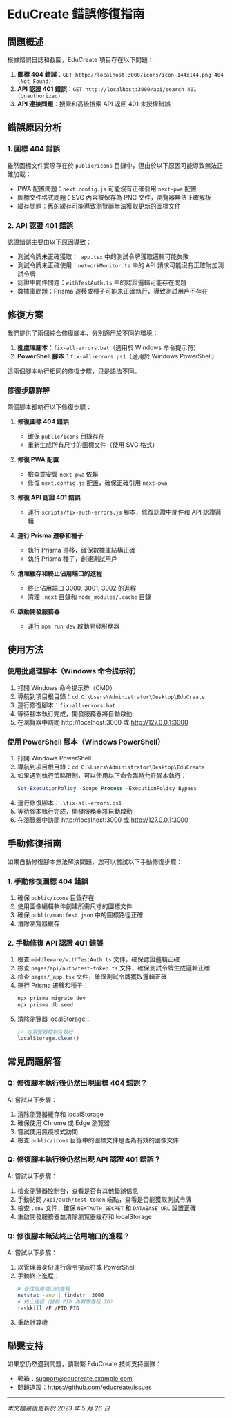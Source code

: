 # EduCreate 錯誤修復指南

## 問題概述

根據錯誤日誌和截圖，EduCreate 項目存在以下問題：

1. **圖標 404 錯誤**：`GET http://localhost:3000/icons/icon-144x144.png 404 (Not Found)`
2. **API 認證 401 錯誤**：`GET http://localhost:3000/api/search 401 (Unauthorized)`
3. **API 連接問題**：搜索和高級搜索 API 返回 401 未授權錯誤

## 錯誤原因分析

### 1. 圖標 404 錯誤

雖然圖標文件實際存在於 `public/icons` 目錄中，但由於以下原因可能導致無法正確加載：

- PWA 配置問題：`next.config.js` 可能沒有正確引用 `next-pwa` 配置
- 圖標文件格式問題：SVG 內容被保存為 PNG 文件，瀏覽器無法正確解析
- 緩存問題：舊的緩存可能導致瀏覽器無法獲取更新的圖標文件

### 2. API 認證 401 錯誤

認證錯誤主要由以下原因導致：

- 測試令牌未正確獲取：`_app.tsx` 中的測試令牌獲取邏輯可能失敗
- 測試令牌未正確使用：`networkMonitor.ts` 中的 API 請求可能沒有正確附加測試令牌
- 認證中間件問題：`withTestAuth.ts` 中的認證邏輯可能存在問題
- 數據庫問題：Prisma 遷移或種子可能未正確執行，導致測試用戶不存在

## 修復方案

我們提供了兩個綜合修復腳本，分別適用於不同的環境：

1. **批處理腳本**：`fix-all-errors.bat`（適用於 Windows 命令提示符）
2. **PowerShell 腳本**：`fix-all-errors.ps1`（適用於 Windows PowerShell）

這兩個腳本執行相同的修復步驟，只是語法不同。

### 修復步驟詳解

兩個腳本都執行以下修復步驟：

1. **修復圖標 404 錯誤**
   - 確保 `public/icons` 目錄存在
   - 重新生成所有尺寸的圖標文件（使用 SVG 格式）

2. **修復 PWA 配置**
   - 檢查並安裝 `next-pwa` 依賴
   - 修復 `next.config.js` 配置，確保正確引用 `next-pwa`

3. **修復 API 認證 401 錯誤**
   - 運行 `scripts/fix-auth-errors.js` 腳本，修復認證中間件和 API 認證邏輯

4. **運行 Prisma 遷移和種子**
   - 執行 Prisma 遷移，確保數據庫結構正確
   - 執行 Prisma 種子，創建測試用戶

5. **清理緩存和終止佔用端口的進程**
   - 終止佔用端口 3000, 3001, 3002 的進程
   - 清理 `.next` 目錄和 `node_modules/.cache` 目錄

6. **啟動開發服務器**
   - 運行 `npm run dev` 啟動開發服務器

## 使用方法

### 使用批處理腳本（Windows 命令提示符）

1. 打開 Windows 命令提示符（CMD）
2. 導航到項目根目錄：`cd C:\Users\Administrator\Desktop\EduCreate`
3. 運行修復腳本：`fix-all-errors.bat`
4. 等待腳本執行完成，開發服務器將自動啟動
5. 在瀏覽器中訪問 http://localhost:3000 或 http://127.0.0.1:3000

### 使用 PowerShell 腳本（Windows PowerShell）

1. 打開 Windows PowerShell
2. 導航到項目根目錄：`cd C:\Users\Administrator\Desktop\EduCreate`
3. 如果遇到執行策略限制，可以使用以下命令臨時允許腳本執行：
   ```powershell
   Set-ExecutionPolicy -Scope Process -ExecutionPolicy Bypass
   ```
4. 運行修復腳本：`.\fix-all-errors.ps1`
5. 等待腳本執行完成，開發服務器將自動啟動
6. 在瀏覽器中訪問 http://localhost:3000 或 http://127.0.0.1:3000

## 手動修復指南

如果自動修復腳本無法解決問題，您可以嘗試以下手動修復步驟：

### 1. 手動修復圖標 404 錯誤

1. 確保 `public/icons` 目錄存在
2. 使用圖像編輯軟件創建所需尺寸的圖標文件
3. 確保 `public/manifest.json` 中的圖標路徑正確
4. 清除瀏覽器緩存

### 2. 手動修復 API 認證 401 錯誤

1. 檢查 `middleware/withTestAuth.ts` 文件，確保認證邏輯正確
2. 檢查 `pages/api/auth/test-token.ts` 文件，確保測試令牌生成邏輯正確
3. 檢查 `pages/_app.tsx` 文件，確保測試令牌獲取邏輯正確
4. 運行 Prisma 遷移和種子：
   ```bash
   npx prisma migrate dev
   npx prisma db seed
   ```
5. 清除瀏覽器 localStorage：
   ```javascript
   // 在瀏覽器控制台執行
   localStorage.clear()
   ```

## 常見問題解答

### Q: 修復腳本執行後仍然出現圖標 404 錯誤？

A: 嘗試以下步驟：
1. 清除瀏覽器緩存和 localStorage
2. 確保使用 Chrome 或 Edge 瀏覽器
3. 嘗試使用無痕模式訪問
4. 檢查 `public/icons` 目錄中的圖標文件是否為有效的圖像文件

### Q: 修復腳本執行後仍然出現 API 認證 401 錯誤？

A: 嘗試以下步驟：
1. 檢查瀏覽器控制台，查看是否有其他錯誤信息
2. 手動訪問 `/api/auth/test-token` 端點，查看是否能獲取測試令牌
3. 檢查 `.env` 文件，確保 `NEXTAUTH_SECRET` 和 `DATABASE_URL` 設置正確
4. 重啟開發服務器並清除瀏覽器緩存和 localStorage

### Q: 修復腳本無法終止佔用端口的進程？

A: 嘗試以下步驟：
1. 以管理員身份運行命令提示符或 PowerShell
2. 手動終止進程：
   ```bash
   # 查找佔用端口的進程
   netstat -ano | findstr :3000
   # 終止進程（替換 PID 為實際進程 ID）
   taskkill /F /PID PID
   ```
3. 重啟計算機

## 聯繫支持

如果您仍然遇到問題，請聯繫 EduCreate 技術支持團隊：

- 郵箱：support@educreate.example.com
- 問題追蹤：https://github.com/educreate/issues

---

*本文檔最後更新於 2023 年 5 月 26 日*